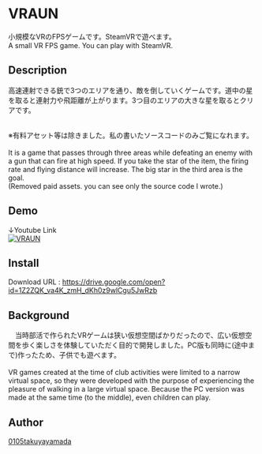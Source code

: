 # VRAUN
小規模なVRのFPSゲームです。SteamVRで遊べます。
<br>
A small VR FPS game. You can play with SteamVR.

## Description
高速連射できる銃で3つのエリアを通り、敵を倒していくゲームです。道中の星を取ると連射力や飛距離が上がります。3つ目のエリアの大きな星を取るとクリアです。

<br>
※有料アセット等は除きました。私の書いたソースコードのみご覧になれます。
<br><br>
It is a game that passes through three areas while defeating an enemy with a gun that can fire at high speed. If you take the star of the item, the firing rate and flying distance will increase. The big star in the third area is the goal.
<br>
(Removed paid assets. you can see only the source code I wrote.)

## Demo
↓Youtube Link
<br>
[![VRAUN](https://i.ytimg.com/vi/bsUs4_VK_UM/hqdefault.jpg "Youtubeリンク")](https://www.youtube.com/watch?v=bsUs4_VK_UM)

## Install
Download URL : https://drive.google.com/open?id=1Z2ZQK_va4K_zmH_dKh0z9wlCgu5JwRzb

## Background
　当時部活で作られたVRゲームは狭い仮想空間ばかりだったので、広い仮想空間を歩く楽しさを体験していただく目的で開発しました。PC版も同時に(途中まで)作ったため、子供でも遊べます。
 <br><br>
VR games created at the time of club activities were limited to a narrow virtual space, so they were developed with the purpose of experiencing the pleasure of walking in a large virtual space. Because the PC version was made at the same time (to the middle), even children can play.

## Author
[0105takuyayamada](https://github.com/0105takuyayamada)

